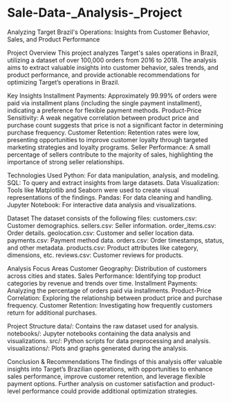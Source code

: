 # Sale-Data-_Analysis-_Project
Analyzing Target Brazil's Operations: Insights from Customer Behavior, Sales, and Product Performance

Project Overview
This project analyzes Target's sales operations in Brazil, utilizing a dataset of over 100,000 orders from 2016 to 2018. The analysis aims to extract valuable insights into customer behavior, sales trends, and product performance, and provide actionable recommendations for optimizing Target’s operations in Brazil.

Key Insights
Installment Payments: Approximately 99.99% of orders were paid via installment plans (including the single payment installment), indicating a preference for flexible payment methods.
Product-Price Sensitivity: A weak negative correlation between product price and purchase count suggests that price is not a significant factor in determining purchase frequency.
Customer Retention: Retention rates were low, presenting opportunities to improve customer loyalty through targeted marketing strategies and loyalty programs.
Seller Performance: A small percentage of sellers contribute to the majority of sales, highlighting the importance of strong seller relationships.


Technologies Used
Python: For data manipulation, analysis, and modeling.
SQL: To query and extract insights from large datasets.
Data Visualization: Tools like Matplotlib and Seaborn were used to create visual representations of the findings.
Pandas: For data cleaning and handling.
Jupyter Notebook: For interactive data analysis and visualizations.


Dataset
The dataset consists of the following files:
customers.csv: Customer demographics.
sellers.csv: Seller information.
order_items.csv: Order details.
geolocation.csv: Customer and seller location data.
payments.csv: Payment method data.
orders.csv: Order timestamps, status, and other metadata.
products.csv: Product attributes like category, dimensions, etc.
reviews.csv: Customer reviews for products.


Analysis Focus Areas
Customer Geography: Distribution of customers across cities and states.
Sales Performance: Identifying top product categories by revenue and trends over time.
Installment Payments: Analyzing the percentage of orders paid via installments.
Product-Price Correlation: Exploring the relationship between product price and purchase frequency.
Customer Retention: Investigating how frequently customers return for additional purchases.

Project Structure
data/: Contains the raw dataset used for analysis.
notebooks/: Jupyter notebooks containing the data analysis and visualizations.
src/: Python scripts for data preprocessing and analysis.
visualizations/: Plots and graphs generated during the analysis.

Conclusion & Recommendations
The findings of this analysis offer valuable insights into Target’s Brazilian operations, with opportunities to enhance sales performance, improve customer retention, and leverage flexible payment options. Further analysis on customer satisfaction and product-level performance could provide additional optimization strategies.


